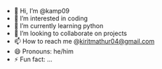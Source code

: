 - 👋 Hi, I’m @kamp09
- 👀 I’m interested in coding
- 🌱 I’m currently learning python
- 💞️ I’m looking to collaborate on projects
- 📫 How to reach me @kiritmathur04@gmail.com
- 😄 Pronouns: he/him
- ⚡ Fun fact: ...

<!---
kamp09/kamp09 is a ✨ special ✨ repository because its `README.md` (this file) appears on your GitHub profile.
You can click the Preview link to take a look at your changes.
--->
